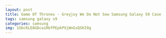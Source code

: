 ```yaml
---
layout: post
title: Game Of Thrones - Greyjoy We Do Not Sow Samsung Galaxy S9 Case
tags: samsung galaxy s9
categories: samsung
img: 1GbcKLE8GDcaiRbfPEpkPXjWnGsQSKI0g
---
```

